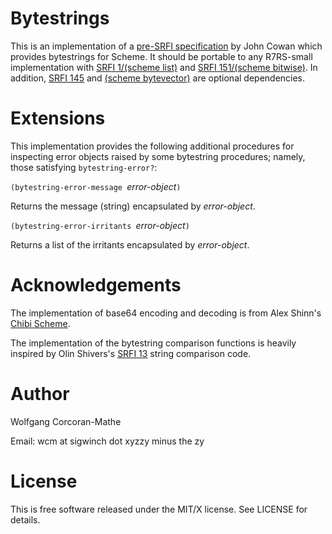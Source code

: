 # Bytestrings

This is an implementation of a
[pre-SRFI specification](https://bitbucket.org/cowan/r7rs-wg1-infra/src/default/BytestringsCowan.md)
by John Cowan which provides bytestrings for Scheme.  It should be
portable to any R7RS-small implementation with
[SRFI 1/(scheme list)](https://srfi.schemers.org/srfi-1) and
[SRFI 151/(scheme bitwise)](https://srfi.schemers.org/srfi-151).  In
addition, [SRFI 145](https://srfi.schemers.org/srfi-145) and
[(scheme bytevector)](http://www.r6rs.org/final/html/r6rs-lib/r6rs-lib-Z-H-3.html#node_chap_2)
are optional dependencies.

# Extensions

This implementation provides the following additional procedures for
inspecting error objects raised by some bytestring procedures; namely,
those satisfying `bytestring-error?`:

`(bytestring-error-message `*error-object*`)`

Returns the message (string) encapsulated by *error-object*.

`(bytestring-error-irritants `*error-object*`)`

Returns a list of the irritants encapsulated by *error-object*.

# Acknowledgements

The implementation of base64 encoding and decoding is from
Alex Shinn's [Chibi Scheme](http://synthcode.com/wiki/chibi-scheme).

The implementation of the bytestring comparison functions is heavily
inspired by Olin Shivers's [SRFI 13](https://srfi.schemers.org/srfi-13)
string comparison code.

# Author

Wolfgang Corcoran-Mathe

Email: wcm at sigwinch dot xyzzy minus the zy

# License

This is free software released under the MIT/X license.  See
LICENSE for details.
